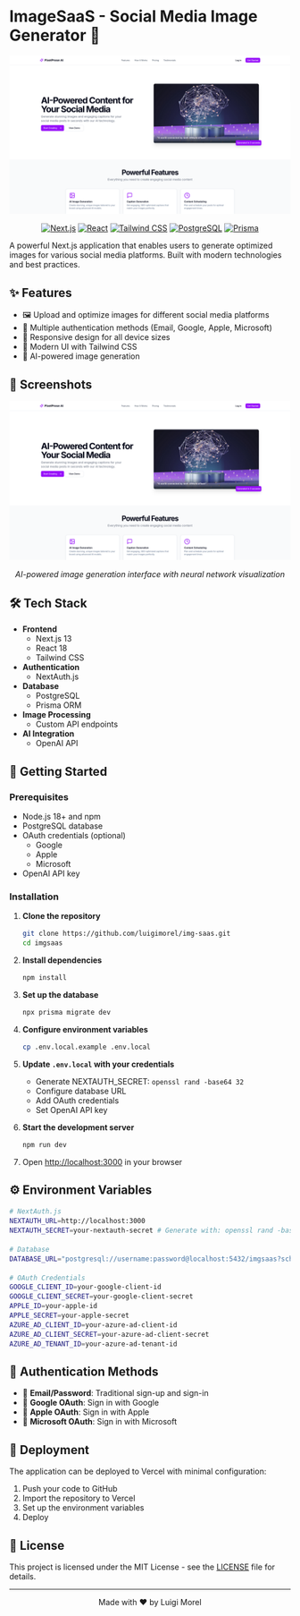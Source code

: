 # ImageSaaS - Social Media Image Generator 🚀

<div align="center">
  <img src="public/hero.png" alt="ImageSaaS Hero" width="600"/>
  
  [![Next.js](https://img.shields.io/badge/Next.js-13-black?style=for-the-badge&logo=next.js)](https://nextjs.org)
  [![React](https://img.shields.io/badge/React-18-blue?style=for-the-badge&logo=react)](https://reactjs.org)
  [![Tailwind CSS](https://img.shields.io/badge/Tailwind_CSS-38B2AC?style=for-the-badge&logo=tailwind-css&logoColor=white)](https://tailwindcss.com)
  [![PostgreSQL](https://img.shields.io/badge/PostgreSQL-316192?style=for-the-badge&logo=postgresql&logoColor=white)](https://www.postgresql.org)
  [![Prisma](https://img.shields.io/badge/Prisma-2D3748?style=for-the-badge&logo=prisma&logoColor=white)](https://www.prisma.io)
</div>

A powerful Next.js application that enables users to generate optimized images for various social media platforms. Built with modern technologies and best practices.

## ✨ Features

- 🖼️ Upload and optimize images for different social media platforms
- 🔐 Multiple authentication methods (Email, Google, Apple, Microsoft)
- 📱 Responsive design for all device sizes
- 🎨 Modern UI with Tailwind CSS
- 🤖 AI-powered image generation

## 📸 Screenshots

<div align="center">
  <img src="public/hero.png" alt="Homepage Screenshot" width="600"/>
  <p><em>AI-powered image generation interface with neural network visualization</em></p>
</div>

## 🛠️ Tech Stack

- **Frontend**
  - Next.js 13
  - React 18
  - Tailwind CSS
- **Authentication**
  - NextAuth.js
- **Database**
  - PostgreSQL
  - Prisma ORM
- **Image Processing**
  - Custom API endpoints
- **AI Integration**
  - OpenAI API

## 🚀 Getting Started

### Prerequisites

- Node.js 18+ and npm
- PostgreSQL database
- OAuth credentials (optional)
  - Google
  - Apple
  - Microsoft
- OpenAI API key

### Installation

1. **Clone the repository**
   ```bash
   git clone https://github.com/luigimorel/img-saas.git
   cd imgsaas
   ```

2. **Install dependencies**
   ```bash
   npm install
   ```

3. **Set up the database**
   ```bash
   npx prisma migrate dev
   ```

4. **Configure environment variables**
   ```bash
   cp .env.local.example .env.local
   ```

5. **Update `.env.local` with your credentials**
   - Generate NEXTAUTH_SECRET: `openssl rand -base64 32`
   - Configure database URL
   - Add OAuth credentials
   - Set OpenAI API key

6. **Start the development server**
   ```bash
   npm run dev
   ```

7. Open [http://localhost:3000](http://localhost:3000) in your browser

## ⚙️ Environment Variables

```bash
# NextAuth.js
NEXTAUTH_URL=http://localhost:3000
NEXTAUTH_SECRET=your-nextauth-secret # Generate with: openssl rand -base64 32

# Database
DATABASE_URL="postgresql://username:password@localhost:5432/imgsaas?schema=public"

# OAuth Credentials
GOOGLE_CLIENT_ID=your-google-client-id
GOOGLE_CLIENT_SECRET=your-google-client-secret
APPLE_ID=your-apple-id
APPLE_SECRET=your-apple-secret
AZURE_AD_CLIENT_ID=your-azure-ad-client-id
AZURE_AD_CLIENT_SECRET=your-azure-ad-client-secret
AZURE_AD_TENANT_ID=your-azure-ad-tenant-id
```

## 🔐 Authentication Methods

- 📧 **Email/Password**: Traditional sign-up and sign-in
- 🔑 **Google OAuth**: Sign in with Google
- 🍎 **Apple OAuth**: Sign in with Apple
- 💼 **Microsoft OAuth**: Sign in with Microsoft

## 🚀 Deployment

The application can be deployed to Vercel with minimal configuration:

1. Push your code to GitHub
2. Import the repository to Vercel
3. Set up the environment variables
4. Deploy

## 📄 License

This project is licensed under the MIT License - see the [LICENSE](LICENSE) file for details.

---

<div align="center">
  <p>Made with ❤️ by Luigi Morel</p>
</div>
